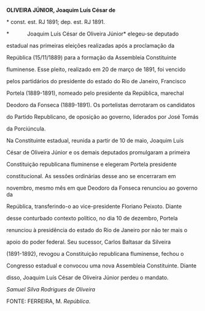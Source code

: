 **OLIVEIRA JÚNIOR, Joaquim Luís César de**



\* const. est. RJ 1891; dep. est. RJ 1891.



*            Joaquim Luís César de Oliveira Júnior* elegeu-se deputado

estadual nas primeiras eleições realizadas após a proclamação da

República (15/11/1889) para a formação da Assembleia Constituinte

fluminense. Esse pleito, realizado em 20 de março de 1891, foi vencido

pelos partidários do presidente do estado do Rio de Janeiro, Francisco

Portela (1889-1891), nomeado pelo presidente da República, marechal

Deodoro da Fonseca (1889-1891). Os portelistas derrotaram os candidatos

do Partido Republicano, de oposição ao governo, liderados por José Tomás

da Porciúncula.



Na Constituinte estadual, reunida a partir de 10 de maio, Joaquim Luís

César de Oliveira Júnior e os demais deputados promulgaram a primeira

Constituição republicana fluminense e elegeram Portela presidente

constitucional. As sessões ordinárias desse ano se encerraram em

novembro, mesmo mês em que Deodoro da Fonseca renunciou ao governo da

República, transferindo-o ao vice-presidente Floriano Peixoto. Diante

desse conturbado contexto político, no dia 10 de dezembro, Portela

renunciou à presidência do estado do Rio de Janeiro por não ter mais o

apoio do poder federal. Seu sucessor, Carlos Baltasar da Silveira

(1891-1892), revogou a Constituição republicana fluminense, fechou o

Congresso estadual e convocou uma nova Assembleia Constituinte. Diante

disso, Joaquim Luís César de Oliveira Júnior perdeu o mandato.



*Samuel Silva Rodrigues de Oliveira*



FONTE: FERREIRA, M. *República*.

